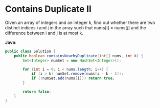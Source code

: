 # Contains Duplicate II

Given an array of integers and an integer k, find out whether there are two distinct indices i and j in the array such that nums[i] = nums[j] and the difference between i and j is at most k.

**Java:**
```java
public class Solution {
    public boolean containsNearbyDuplicate(int[] nums, int k) {
        Set<Integer> numSet = new HashSet<Integer>();

        for (int i = 0; i < nums.length; i++) {
            if (i > k) numSet.remove(nums[i - k - 1]);
            if (!numSet.add(nums[i])) return true;
        }

        return false;
    }
}
```
